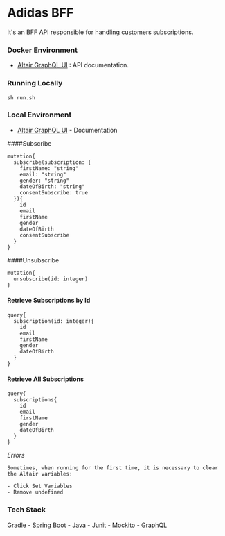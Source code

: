 # Adidas BFF
It's an BFF API responsible for handling customers subscriptions.


### Docker Environment

* [Altair GraphQL UI](http://172.32.0.101:9595/altair) : API documentation.


### Running Locally

```
sh run.sh
```

### Local Environment

* [Altair GraphQL UI](http://127.0.1.1:9595/altair) - Documentation

####Subscribe
```
mutation{
  subscribe(subscription: {
    firstName: "string"
    email: "string"
    gender: "string"
    dateOfBirth: "string"
    consentSubscribe: true
  }){
    id
    email
    firstName
    gender
    dateOfBirth
    consentSubscribe
  }
}
```

####Unsubscribe
```
mutation{
  unsubscribe(id: integer)
}
```

#### Retrieve Subscriptions by Id
```
query{
  subscription(id: integer){
    id
    email
    firstName
    gender
    dateOfBirth
  }
}
```

#### Retrieve All Subscriptions
```
query{
  subscriptions{
    id
    email
    firstName
    gender
    dateOfBirth
  }
}
```

*Errors*
```
Sometimes, when running for the first time, it is necessary to clear the Altair variables:

- Click Set Variables
- Remove undefined
```


### Tech Stack
[Gradle](https://gradle.org/) - [Spring Boot](https://projects.spring.io/spring-boot/) - [Java](https://www.oracle.com/java/technologies/javase/jdk13-archive-downloads.html) - [Junit](http://junit.org/) - [Mockito](http://site.mockito.org/) - [GraphQL](https://github.com/graphql-java-kickstart/graphql-spring-boot)